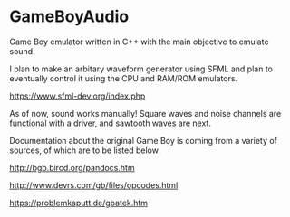 # GameBoyAudio

Game Boy emulator written in C++ with the main objective to emulate sound.

I plan to make an arbitary waveform generator using SFML and plan to eventually control it using the CPU and RAM/ROM emulators.

https://www.sfml-dev.org/index.php

As of now, sound works manually! Square waves and noise channels are functional with a driver, and sawtooth waves are next.

Documentation about the original Game Boy is coming from a variety of sources, of which are to be listed below.

http://bgb.bircd.org/pandocs.htm

http://www.devrs.com/gb/files/opcodes.html

https://problemkaputt.de/gbatek.htm
